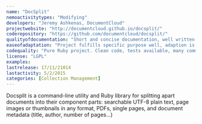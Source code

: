 ```yaml
---
name: "DocSplit"
nemoactivitytypes: "Modifying"
developers: "Jeremy Ashkenas, DocumentCloud"
projectwebsite: "http://documentcloud.github.io/docsplit/"
coderepository: "https://github.com/documentcloud/docsplit/"
qualityofdocumentation: "Short and concise documentation, well written and structured, easily comprehensible."
easeofadaptation: "Project fulfills specific purpose well, adaption is easily possible by adapting ruby scripts."
codequality: "Pure Ruby project. Clean code, tests available, many comments support readability of code. Actively maintained, many contributers, code hosted on github."
license: "LGPL"
examples: 
lastrelease: 17/11/21014
lastactivity: 5/2/2015
categories: [Collection Management]
---
```

Docsplit is a command-line utility and Ruby library for splitting apart documents into their component parts: searchable UTF-8 plain text, page images or thumbnails in any format, PDFs, single pages, and document metadata (title, author, number of pages...)
